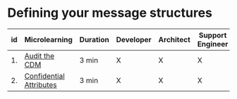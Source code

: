 # Defining your message structures

| id | Microlearning | Duration | Developer | Architect | Support<br>Engineer |
| ---- | ---- | ---- | ---- | ---- | ---- |
|1. |[Audit the CDM](defining-your-message-structures-audit-cdm.md)| 3 min | X | X | X |
|2. |[Confidential Attributes](defining-your-message-structures-data-model-attribute-confidentiality.md)| 3 min | X | X | X |



